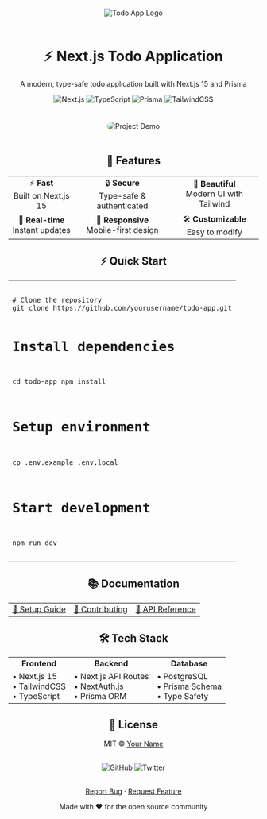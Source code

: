 <div align="center">
  <img src="/api/placeholder/120/120" alt="Todo App Logo" style="margin: 20px 0"/>
  
  <h1>⚡ Next.js Todo Application</h1>
  
  <p>
    A modern, type-safe todo application built with Next.js 15 and Prisma
  </p>

  <div>
    <img src="https://img.shields.io/badge/Next.js-15.0-000000?style=for-the-badge&logo=next.js&logoColor=white" alt="Next.js" />
    <img src="https://img.shields.io/badge/TypeScript-5.0-3178C6?style=for-the-badge&logo=typescript&logoColor=white" alt="TypeScript" />
    <img src="https://img.shields.io/badge/Prisma-5.0-2D3748?style=for-the-badge&logo=prisma&logoColor=white" alt="Prisma" />
    <img src="https://img.shields.io/badge/TailwindCSS-3.0-38B2AC?style=for-the-badge&logo=tailwind-css&logoColor=white" alt="TailwindCSS" />
  </div>

  <br />

  <div>
    <img src="/api/placeholder/700/350" alt="Project Demo" style="border-radius: 10px; margin: 20px 0" />
  </div>
</div>

<div align="center">
  <h2>🚀 Features</h2>
</div>

<div align="center">
  <table>
    <tr>
      <td align="center">⚡ <b>Fast</b><br/>Built on Next.js 15</td>
      <td align="center">🔒 <b>Secure</b><br/>Type-safe & authenticated</td>
      <td align="center">💎 <b>Beautiful</b><br/>Modern UI with Tailwind</td>
    </tr>
    <tr>
      <td align="center">🔄 <b>Real-time</b><br/>Instant updates</td>
      <td align="center">📱 <b>Responsive</b><br/>Mobile-first design</td>
      <td align="center">🛠️ <b>Customizable</b><br/>Easy to modify</td>
    </tr>
  </table>
</div>

<div align="center">
  <h2>⚡ Quick Start</h2>
</div>

<div align="center">
  <table>
    <tr>
      <td>
        <pre><code>
# Clone the repository
git clone https://github.com/yourusername/todo-app.git

# Install dependencies
cd todo-app
npm install

# Setup environment
cp .env.example .env.local

# Start development
npm run dev</code></pre>
      </td>
    </tr>
  </table>
</div>

<div align="center">
  <h2>📚 Documentation</h2>
</div>

<div align="center">
  <table>
    <tr>
      <td align="center">
        <a href="docs/SETUP.md">📖 Setup Guide</a>
      </td>
      <td align="center">
        <a href="docs/CONTRIBUTING.md">🤝 Contributing</a>
      </td>
      <td align="center">
        <a href="docs/API.md">🔧 API Reference</a>
      </td>
    </tr>
  </table>
</div>

<div align="center">
  <h2>🛠️ Tech Stack</h2>
</div>

<div align="center">
  <table>
    <tr>
      <td align="center"><b>Frontend</b></td>
      <td align="center"><b>Backend</b></td>
      <td align="center"><b>Database</b></td>
    </tr>
    <tr>
      <td>
        • Next.js 15<br/>
        • TailwindCSS<br/>
        • TypeScript
      </td>
      <td>
        • Next.js API Routes<br/>
        • NextAuth.js<br/>
        • Prisma ORM
      </td>
      <td>
        • PostgreSQL<br/>
        • Prisma Schema<br/>
        • Type Safety
      </td>
    </tr>
  </table>
</div>

<div align="center">
  <h2>📝 License</h2>
  <p>MIT © <a href="https://github.com/yourusername">Your Name</a></p>
</div>

<div align="center">
  <br />
  <a href="https://github.com/yourusername">
    <img src="https://img.shields.io/badge/Follow_me-black?style=for-the-badge&logo=github&logoColor=white" alt="GitHub" />
  </a>
  <a href="https://twitter.com/yourusername">
    <img src="https://img.shields.io/badge/Twitter-blue?style=for-the-badge&logo=twitter&logoColor=white" alt="Twitter" />
  </a>
  <br /><br />
  <p>
    <a href="https://github.com/yourusername/todo-app/issues">Report Bug</a>
    ·
    <a href="https://github.com/yourusername/todo-app/issues">Request Feature</a>
  </p>
  <p>Made with ❤️ for the open source community</p>
</div>